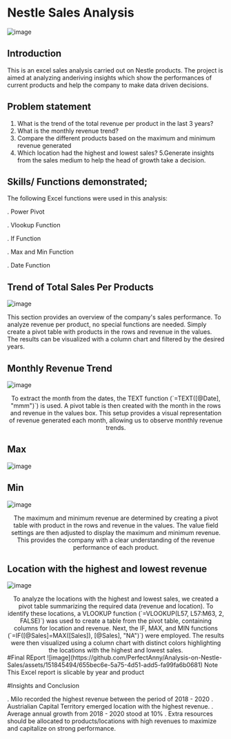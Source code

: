 # Nestle Sales Analysis



![image](https://github.com/PerfectAnny/Analysis-on-Nestle-Sales/assets/151845494/6a320976-73a6-46f1-b940-4da6449e6d69)



## Introduction

This is an excel sales analysis carried out on  Nestle products. The project is aimed at analyzing anderiving insights which show the performances of current products and help the company to make data driven decisions.


## Problem statement

1. What is the trend of the total revenue per product in the last 3 years?
2. What is the monthly revenue trend?
3. Compare the different products based on the maximum and minimum revenue generated
4. Which location had the highest and lowest sales? 5.Generate insights from the sales medium to help the head of growth take a decision.


## Skills/ Functions demonstrated;
   
 The following Excel functions were used in this analysis:

. Power Pivot

. Vlookup Function

. If Function

. Max and Min Function

. Date Function





## Trend of Total Sales Per Products

![image](https://github.com/PerfectAnny/Analysis-on-Nestle-Sales/assets/151845494/f38c04d2-ad78-456e-b06f-7118d08d60c6)



This section provides an overview of the company's sales performance. To analyze revenue per product, no special functions are needed. Simply create a pivot table with products in the rows and revenue in the values. The results can be visualized with a column chart and filtered by the desired years.


## Monthly Revenue Trend 
![image](https://github.com/PerfectAnny/Analysis-on-Nestle-Sales/assets/151845494/3025e7e7-944f-4840-8dcd-1e051f1ba76b)


<div style="text-align: center;">
  To extract the month from the dates, the TEXT function (`=TEXT([@Date], "mmm")`) is used. A pivot table is then created with the month in the rows and revenue in the values box. This setup provides a visual representation of revenue generated each month, allowing us to observe monthly revenue trends.
</div>

## Max                                                 
![image](https://github.com/PerfectAnny/Analysis-on-Nestle-Sales/assets/151845494/61181e8a-5183-4538-9518-5effcde5cdfa)
## Min
![image](https://github.com/PerfectAnny/Analysis-on-Nestle-Sales/assets/151845494/fcdf13a7-b130-4859-a896-2e877df7d38e)
<div style="text-align: center;">
  The maximum and minimum revenue are determined by creating a pivot table with product in the rows and revenue in the values. The value field settings are then adjusted to display the maximum and minimum revenue. This provides the company with a clear understanding of the revenue performance of each product.
</div>

## Location with the highest and lowest revenue
![image](https://github.com/PerfectAnny/Analysis-on-Nestle-Sales/assets/151845494/800ad070-ff06-466e-ba4e-95371e7df089)
<div style="text-align: center;">
  To analyze the locations with the highest and lowest sales, we created a pivot table summarizing the required data (revenue and location). To identify these locations, a VLOOKUP function (`=VLOOKUP(L57, L57:M63, 2, FALSE)`) was used to create a table from the pivot table, containing columns for location and revenue. Next, the IF, MAX, and MIN functions (`=IF([@Sales]=MAX([Sales]), [@Sales], "NA")`) were employed. The results were then visualized using a column chart with distinct colors highlighting the locations with the highest and lowest sales.
</div>
#Final REport
![image](https://github.com/PerfectAnny/Analysis-on-Nestle-Sales/assets/151845494/655bec6e-5a75-4d51-add5-fa99fa6b0681)
Note This Excel report is slicable by year and product

#Insights and Conclusion

. Milo recorded the highest revenue between the period of 2018 - 2020
. Austrialian Capital Territory emerged location with the highest revenue.
. Average annual growth from 2018 - 2020 stood at 10%
. Extra resources should be allocated to products/locations with high revenues to maximize and capitalize on strong performance.








